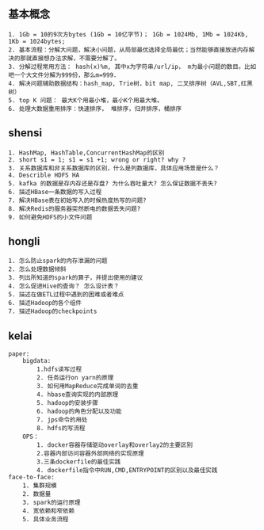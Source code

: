 ## 基本概念
    1. 1Gb = 10的9次方bytes (1Gb = 10亿字节)； 1Gb = 1024Mb, 1Mb = 1024Kb, 1Kb = 1024bytes;
    2. 基本流程：分解大问题，解决小问题，从局部最优选择全局最优；当然能够直接放进内存解决的那就直接想办法求解，不需要分解了。
    3. 分解过程常用方法： hash(x)%m, 其中x为字符串/url/ip， m为最小问题的数目。比如吧一个大文件分解为999份，那么m=999.
    4. 解决问题辅助数据结构：hash_map, Trie树，bit map, 二叉排序树（AVL,SBT,红黑树）
    5. top K 问题： 最大K个用最小堆，最小K个用最大堆。
    6. 处理大数据重用排序：快速排序， 堆排序，归并排序，桶排序
    
    
 ## shensi 
    1. HashMap, HashTable,ConcurrentHashMap的区别
    2. short s1 = 1; s1 = s1 +1; wrong or right? why ?
    3. 关系数据库和非关系数据库的区别，什么是列数据库，具体应用场景是什么？
    4. Describle HDFS HA
    5. kafka 的数据是存内存还是存盘? 为什么吞吐量大? 怎么保证数据不丢失?
    6. 描述HBase一条数据的写入过程
    7. 解决HBase表在初始写入的时候热度热写的问题?
    8. 解决Redis的服务器突然断电的数据丢失问题?
    9. 如何避免HDFS的小文件问题
    
## hongli 
    1. 怎么防止spark的内存泄漏的问题
    2. 怎么处理数据倾斜
    3. 列出所知道的spark的算子，并提出使用的建议
    4. 怎么促进Hive的查询？ 怎么设计表？
    5. 描述在做ETL过程中遇到的困难或者难点
    6. 描述Hadoop的各个组件
    7. 描述Hadoop的checkpoints
    
## kelai
    paper:
        bigdata:
            1.hdfs读写过程
            2. 任务运行on yarn的原理
            3. 如何用MapReduce完成单词的去重
            4. hbase查询实现的内部原理
            5. hadoop的安装步骤
            6. hadoop的角色分配以及功能
            7. jps命令的用处
            8. hdfs的写流程
        OPS：
            1. docker容器存储驱动overlay和overlay2的主要区别
            2.容器内部访问容器外部网络的实现原理
            3.三条dockerfile的最佳实践
            4. dockerfile指令中RUN,CMD,ENTRYPOINT的区别以及最佳实践
    face-to-face:
        1. 集群规模
        2. 数据量
        3. spark的运行原理
        4. 宽依赖和窄依赖
        5. 具体业务流程